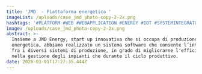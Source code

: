 ```yaml
---
title: 'JMD  - Piattaforma energetica '
imageList: /uploads/case_jmd_photo-copy-2-2x.png
hashtags: '#PLATFORM #WEB #WEBAPPLICATION #ENERGY #IOT #SYSTEMINTEGRATOR'
image: /uploads/case_jmd_photo-copy-2-2x.png
abstract: >-
  Insieme a JMD Energy, start up innovativa che si occupa di produzione
  energetica, abbiamo realizzato un sistema software che consente l’interazione
  fra i diversi sistemi di produzione, in grado di migliorarne l'efficienza sia
  nella gestione degli impianti che durante il ciclo produttivo.
date: 2020-03-01T17:27:35.444Z
---
```

